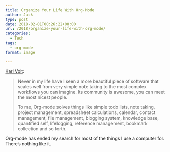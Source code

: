 ```yaml
---
title: Organize Your Life With Org-Mode
author: Jack
type: post
date: 2018-02-01T00:26:22+00:00
url: /2018/organize-your-life-with-org-mode/
categories:
  - Tech
tags:
  - org-mode
format: image

---
```

[Karl Voit][1]:

> Never in my life have I seen a more beautiful piece of software that scales well from very simple note taking to the most complex workflows you can imagine. Its community is awesome, you can meet the most nicest people.
> 
> To me, Org-mode solves things like simple todo lists, note taking, project management, spreadsheet calculations, calendar, contact management, file management, blogging system, knowledge base, quantified self, lifelogging, reference management, bookmark collection and so forth. 

Org-mode has ended my search for most of the things I use a computer for. There&#8217;s nothing like it.

 [1]: http://karl-voit.at/orgmode/